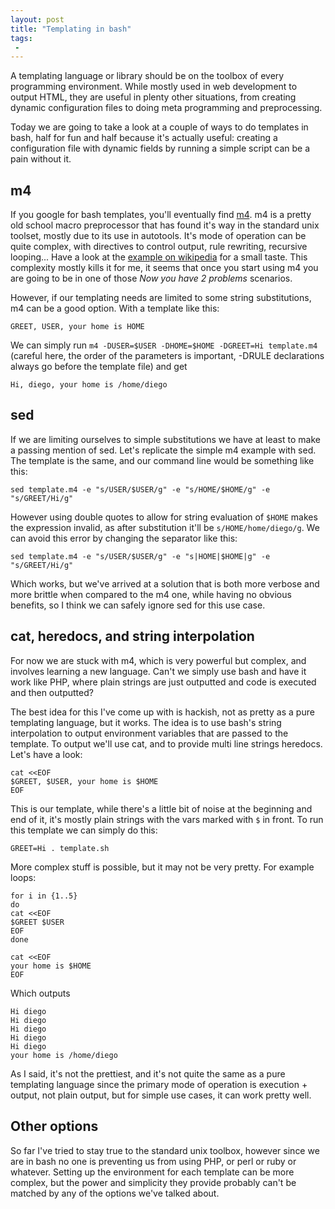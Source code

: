 ```yaml
---
layout: post
title: "Templating in bash"
tags:
 -
---
```


A templating language or library should be on the toolbox of every programming
environment. While mostly used in web development to output HTML, they are
useful in plenty other situations, from creating dynamic configuration files
to doing meta programming and preprocessing.

Today we are going to take a look at a couple of ways to do templates in bash,
half for fun and half because it's actually useful: creating a configuration
file with dynamic fields by running a simple script can be a pain without it.

m4 
--

If you google for bash templates, you'll eventually find
[m4](https://www.gnu.org/software/m4/m4.html). m4 is a pretty old school macro
preprocessor that has found it's way in the standard unix toolset, mostly due
to its use in autotools. It's mode of operation can be quite complex, with
directives to control output, rule rewriting, recursive looping... Have a look
at the [example on
wikipedia](http://en.wikipedia.org/wiki/M4_%28computer_language%29#Example)
for a small taste. This complexity mostly kills it for me, it seems that once
you start using m4 you are going to be in one of those _Now you have
2 problems_ scenarios.

However, if our templating needs are limited to some string substitutions, m4
can be a good option. With a template like this:

~~~
GREET, USER, your home is HOME
~~~

We can simply run `m4 -DUSER=$USER -DHOME=$HOME -DGREET=Hi template.m4` (careful
here, the order of the parameters is important, -DRULE declarations always go
before the template file) and get

~~~
Hi, diego, your home is /home/diego
~~~

sed
---

If we are limiting ourselves to simple substitutions we have at least to make
a passing mention of sed. Let's replicate the simple m4 example with sed. The
template is the same, and our command line would be something like this:

~~~
sed template.m4 -e "s/USER/$USER/g" -e "s/HOME/$HOME/g" -e "s/GREET/Hi/g" 
~~~

However using double quotes to allow for string evaluation of `$HOME` makes
the expression invalid, as after substitution it'll be `s/HOME/home/diego/g`.
We can avoid this error by changing the separator like this:

~~~
sed template.m4 -e "s/USER/$USER/g" -e "s|HOME|$HOME|g" -e "s/GREET/Hi/g" 
~~~

Which works, but we've arrived at a solution that is both more verbose and more
brittle when compared to the m4 one, while having no obvious benefits, 
so I think we can safely ignore sed for this use case.

cat, heredocs, and string interpolation
---------------------------------------

For now we are stuck with m4, which is very powerful but complex, and involves
learning a new language. Can't we simply use bash and have it work like PHP,
where plain strings are just outputted and code is executed and then
outputted? 

The best idea for this I've come up with is hackish, not as pretty
as a pure templating language, but it works. The idea is to use bash's string
interpolation to output environment variables that are passed to the template.
To output we'll use cat, and to provide multi line strings heredocs. Let's have
a look:

~~~
cat <<EOF
$GREET, $USER, your home is $HOME
EOF
~~~

This is our template, while there's a little bit of noise at the beginning and
end of it, it's mostly plain strings with the vars marked with `$` in front.
To run this template we can simply do this:

~~~
GREET=Hi . template.sh
~~~

More complex stuff is possible, but it may not be very pretty. For example
loops:

~~~
for i in {1..5}
do 
cat <<EOF
$GREET $USER
EOF
done

cat <<EOF
your home is $HOME
EOF
~~~

Which outputs 

~~~
Hi diego
Hi diego
Hi diego
Hi diego
Hi diego
your home is /home/diego
~~~

As I said, it's not the prettiest, and it's not quite the same as a pure
templating language since the primary mode of operation is execution + output,
not plain output, but for simple use cases, it can work pretty well.

Other options
-------------

So far I've tried to stay true to the standard unix toolbox, however since we
are in bash no one is preventing us from using PHP, or perl or ruby or
whatever. Setting up the environment for each template can be more complex,
but the power and simplicity they provide probably can't be matched by any of the options
we've talked about.
